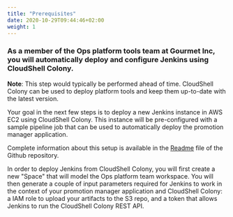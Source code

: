 ```yaml
---
title: "Prerequisites"
date: 2020-10-29T09:44:46+02:00
weight: 1
---
```

### As a member of the Ops platform tools team at Gourmet Inc, you will automatically deploy and configure Jenkins using CloudShell Colony.

__Note__: This step would typically be performed ahead of time. CloudShell Colony can be used to deploy platform tools and keep them up-to-date with the latest version.

Your goal in the next few steps is to deploy a new Jenkins instance in AWS EC2 using CloudShell Colony. This instance will be pre-configured with a sample pipeline job that can be used to automatically deploy the promotion manager application.

Complete information about this setup is available in the [Readme](https://github.com/QualiSystemsLab/jenkins-colony/blob/master/README.md) file of the Github repository. 

In order to deploy Jenkins from CloudShell Colony, you will first create a new "Space" that will model the Ops platform team workspace. You will then generate a couple of input parameters required for Jenkins to work in the context of your promotion manager application and CloudShell Colony: a IAM role to upload your artifacts to the S3 repo, and a token that allows Jenkins to run the CloudShell Colony REST API.
